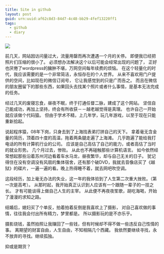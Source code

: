 ```yaml
---
title: Site in github
layout: post
guid: urn:uuid:af62c8d3-84d7-4c48-bb29-4fef13220ff1
tags:
  - github
  - diary
---
```


![][image-1]

前几天，网站因访问量过大，流量用罄而再次遭遇一个月的关停。
即便我已经把照片们压缩的很小了。
必须想办法解决这个以后可能会经常出现的问题了，
正好也厌倦了wordpress的臃肿不堪，万网空间每年续费的烦恼。
在这个轻量化的时代，我应该需要的是一个非常简洁，永恒存在的个人世界。
从来不喜欢用门户提供的空间，比如现在的微信订阅号，
它让我感觉到的只是广而告之。
而且在微信的朋友圈留下的那些东西，如果回头去找某个照片或者什么事情，是基本无法完成的任务。

经过几天的废寝忘食，昼夜不眠，终于打通任督二脉，建成了这个网站。
坚信自己能成功，再加上坚持，终会有所收获－－越老越觉得是真理。
也许自己一开始就应该做个代码猿。
但由于学术不精，上几年学，玩几年游戏，以至于现在只能重新拾起。

说起程序猿，08年下岗，只身去到了上海找表弟打拼自己的天下。
拿着毫无含金量的简历，顶着四十度的高温，拖着两条腿走遍了上海滩。
几乎跑遍了能给我打电话的所有计算机行业的公司。
应该是自己高估了自己的能力，或者高估了当时的就业形势。
几个月过去，惨败。
从此也不再碰触那些计算机语言。
如今依然经常想起那些沿着苏州河边看着车水马龙，昼夜繁华，却与自己无关的日子。
犹记得住在没有空调没有风扇的集体宿舍，还有那个破DVD，我就去音像店买了《越狱》的碟片，一遍一遍的看。晚上热得睡不着，就去网吧吹空调。

这段经历，加上毫无办法的失业，这一年的我体验到了人生第二次重大挫败。（第一次是高考）。
从那时起，我开始真正认识到人应该有一个跟随一辈子的一技之长。
才有可能谈得上做自己人生的主宰。
从此便不再夜夜笙歌，胡吃海喝，开始了漫漫的求知之路。

结婚后，媳妇买了个单反，拍着拍着反倒是我喜欢上了摄影，
对自己喜欢做的事情，往往我会付出所有精力，梦里都是。
所以摄影玩的是不亦乐乎。

摄影烧钱，虽然拍照让我赚回了一些钱，但有时候却不得不做一些违反自己性情的事。
离期望的财富自由，人生自由，不知相隔几个西藏。
我依然要继续寻找，永不放弃的寻找。继续孤独。

抑或是期货？








[image-1]:	http://7xo9zb.com1.z0.glb.clouddn.com/2015-11-13.jpeg